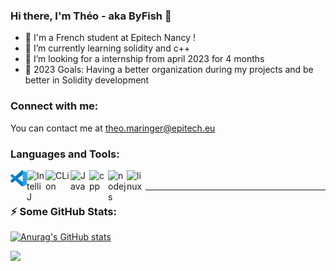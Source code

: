 ### Hi there, I'm Théo - aka ByFish 👋

- 🔭 I'm a French student at Epitech Nancy !
- 🌱 I’m currently learning solidity and c++
- 👯 I’m looking for a internship from april 2023 for 4 months
- 🥅 2023 Goals: Having a better organization during my projects and be better in Solidity development

### Connect with me:
You can contact me at theo.maringer@epitech.eu


### Languages and Tools:

<img align="left" alt="Visual Studio Code" width="26px" src="https://raw.githubusercontent.com/github/explore/80688e429a7d4ef2fca1e82350fe8e3517d3494d/topics/visual-studio-code/visual-studio-code.png"/>
<img align="left" alt="IntelliJ" width="30px" src="https://upload.wikimedia.org/wikipedia/commons/thumb/9/9c/IntelliJ_IDEA_Icon.svg/1024px-IntelliJ_IDEA_Icon.svg.png" />
<img align="left" alt="CLion" width="40px" src="https://cdn.freebiesupply.com/logos/thumbs/2x/clion-1-logo.png" />
<img align="left" alt="Java" width="30px" src="https://brandslogos.com/wp-content/uploads/images/large/java-logo-1.png" />
<img align="left" alt="cpp" width="30px" src="https://upload.wikimedia.org/wikipedia/commons/thumb/1/18/ISO_C%2B%2B_Logo.svg/1822px-ISO_C%2B%2B_Logo.svg.png" />

<img align="left" alt="nodejs" width="30px" src="https://upload.wikimedia.org/wikipedia/commons/thumb/d/d9/Node.js_logo.svg/1280px-Node.js_logo.svg.png" />
<img align="left" alt="linux" width="30px" src="https://icons-for-free.com/iconfiles/png/512/line+linux+operating+system+os+terminal+icon-1320184695816242550.png" />
<br/>

---

### :zap: Some GitHub Stats:


[![Anurag's GitHub stats](https://github-readme-stats.vercel.app/api?username=byfishh)](https://github.com/anuraghazra/github-readme-stats)

<code><img src="https://visitor-badge.glitch.me/badge?page_id=byfishh&style=flat-square"/></code>
